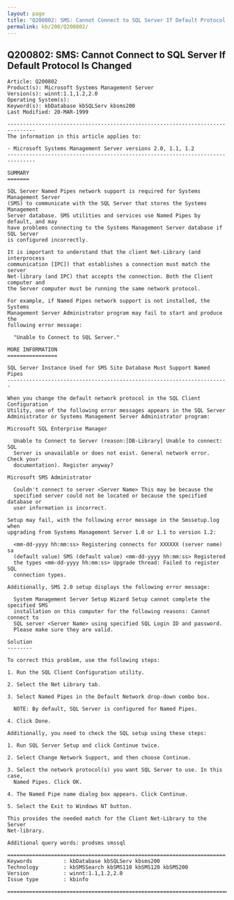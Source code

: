 ```yaml
---
layout: page
title: "Q200802: SMS: Cannot Connect to SQL Server If Default Protocol Is Changed"
permalink: kb/200/Q200802/
---
```


## Q200802: SMS: Cannot Connect to SQL Server If Default Protocol Is Changed

	Article: Q200802
	Product(s): Microsoft Systems Management Server
	Version(s): winnt:1.1,1.2,2.0
	Operating System(s): 
	Keyword(s): kbDatabase kbSQLServ kbsms200
	Last Modified: 20-MAR-1999
	
	-------------------------------------------------------------------------------
	The information in this article applies to:
	
	- Microsoft Systems Management Server versions 2.0, 1.1, 1.2 
	-------------------------------------------------------------------------------
	
	SUMMARY
	=======
	
	SQL Server Named Pipes network support is required for Systems Management Server
	(SMS) to communicate with the SQL Server that stores the Systems Management
	Server database. SMS utilities and services use Named Pipes by default, and may
	have problems connecting to the Systems Management Server database if SQL Server
	is configured incorrectly.
	
	It is important to understand that the client Net-Library (and interprocess
	communication [IPC]) that establishes a connection must match the server
	Net-library (and IPC) that accepts the connection. Both the Client computer and
	the Server computer must be running the same network protocol.
	
	For example, if Named Pipes network support is not installed, the Systems
	Management Server Administrator program may fail to start and produce the
	following error message:
	
	  "Unable to Connect to SQL Server."
	
	MORE INFORMATION
	================
	
	SQL Server Instance Used for SMS Site Database Must Support Named Pipes
	-----------------------------------------------------------------------
	
	When you change the default network protocol in the SQL Client Configuration
	Utility, one of the following error messages appears in the SQL Server
	Administrator or Systems Management Server Administrator program:
	
	Microsoft SQL Enterprise Manager
	
	  Unable to Connect to Server (reason:[DB-Library] Unable to connect: SQL
	  Server is unavailable or does not exist. General network error. Check your
	  documentation). Register anyway?
	
	Microsoft SMS Administrator
	
	  Couldn't connect to server <Server Name> This may be because the
	  specified server could not be located or because the specified database or
	  user information is incorrect.
	
	Setup may fail, with the following error message in the Smssetup.log when
	upgrading from Systems Management Server 1.0 or 1.1 to version 1.2:
	
	  <mm-dd-yyyy hh:mm:ss> Registering connects for XXXXXX (server name) sa
	  (default value) SMS (default value) <mm-dd-yyyy hh:mm:ss> Registered
	  the types <mm-dd-yyyy hh:mm:ss> Upgrade thread: Failed to register SQL
	  connection types.
	
	Additionally, SMS 2.0 setup displays the following error message:
	
	  System Management Server Setup Wizard Setup cannot complete the specified SMS
	  installation on this computer for the following reasons: Cannot connect to
	  SQL server <Server Name> using specified SQL Login ID and password.
	  Please make sure they are valid.
	
	Solution
	--------
	
	To correct this problem, use the following steps:
	
	1. Run the SQL Client Configuration utility.
	
	2. Select the Net Library tab.
	
	3. Select Named Pipes in the Default Network drop-down combo box.
	
	  NOTE: By default, SQL Server is configured for Named Pipes.
	
	4. Click Done.
	
	Additionally, you need to check the SQL setup using these steps:
	
	1. Run SQL Server Setup and click Continue twice.
	
	2. Select Change Network Support, and then choose Continue.
	
	3. Select the network protocol(s) you want SQL Server to use. In this case,
	  Named Pipes. Click OK.
	
	4. The Named Pipe name dialog box appears. Click Continue.
	
	5. Select the Exit to Windows NT button.
	
	This provides the needed match for the Client Net-Library to the Server
	Net-library.
	
	Additional query words: prodsms smssql
	
	======================================================================
	Keywords          : kbDatabase kbSQLServ kbsms200 
	Technology        : kbSMSSearch kbSMS110 kbSMS120 kbSMS200
	Version           : winnt:1.1,1.2,2.0
	Issue type        : kbinfo
	
	=============================================================================
	
